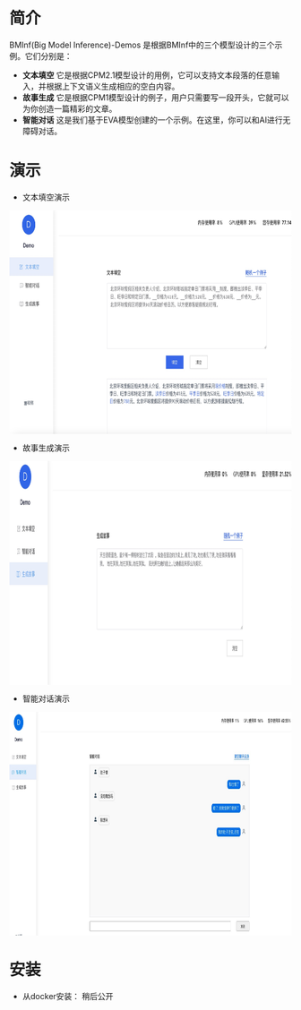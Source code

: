 # **简介**

BMInf(Big Model Inference)-Demos 是根据BMInf中的三个模型设计的三个示例。它们分别是：
+ **文本填空** 它是根据CPM2.1模型设计的用例，它可以支持文本段落的任意输入，并根据上下文语义生成相应的空白内容。
+ **故事生成** 它是根据CPM1模型设计的例子，用户只需要写一段开头，它就可以为你创造一篇精彩的文章。
+ **智能对话** 这是我们基于EVA模型创建的一个示例。在这里，你可以和AI进行无障碍对话。


# **演示**

+ 文本填空演示
<div  align="center">    
<img src="./demo1.jpg" width = "800" height = "400" align=center />
</div>

+ 故事生成演示

<div  align="center">    
<img src="./demo2.jpg" width = "800" height = "400" align=center />
</div>

+ 智能对话演示
<div  align="center">    
<img src="./demo3.jpg" width = "800" height = "400" align=center />
</div>

# **安装**

+ 从docker安装：
稍后公开
